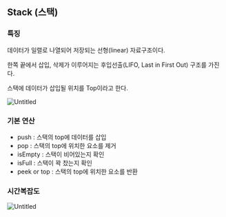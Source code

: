 ## **Stack (스택)**

### 특징

데이터가 일렬로 나열되어 저장되는 선형(linear) 자료구조이다.

한쪽 끝에서 삽입, 삭제가 이루어지는 후입선출(LIFO, Last in First Out) 구조를 가진다.

스택에 데이터가 삽입될 위치를 Top이라고 한다.

![Untitled](https://prod-files-secure.s3.us-west-2.amazonaws.com/1eec8832-fa93-4c7d-9472-9f11a4a4a946/89f879f4-da9f-4acd-b79f-eb0f253ecf19/Untitled.png)

### 기본 연산

- push : 스택의 top에 데이터를 삽입
- pop : 스택의 top에 위치한 요소를 제거
- isEmpty : 스택이 비어있는지 확인
- isFull : 스택이 꽉 찼는지 확인
- peek or top : 스택의 top에 위치한 요소를 반환

### 시간복잡도

![Untitled](https://prod-files-secure.s3.us-west-2.amazonaws.com/1eec8832-fa93-4c7d-9472-9f11a4a4a946/9b818387-2c23-45ce-81d0-6c4111b33893/Untitled.png)
